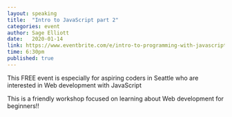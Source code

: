 ```yaml
---
layout: speaking
title:  "Intro to JavaScript part 2"
categories: event
author: Sage Elliott
date:   2020-01-14
link: https://www.eventbrite.com/e/intro-to-programming-with-javascript-tickets-74341474351
time: 6:30pm
published: true
---
```


This FREE event is especially for aspiring coders in Seattle who are interested in Web development with JavaScript

This is a friendly workshop focused on learning about Web development for beginners!!
